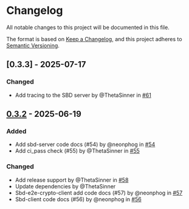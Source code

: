 # Changelog

All notable changes to this project will be documented in this file.

The format is based on [Keep a Changelog](https://keepachangelog.com/en/1.0.0/),
and this project adheres to [Semantic Versioning](https://semver.org/spec/v2.0.0.html).

## [0.3.3] - 2025-07-17

### Changed

- Add tracing to the SBD server by @ThetaSinner in [#61](https://github.com/holochain/sbd/pull/61)

## [0.3.2] - 2025-06-19

### Added

- Add sbd-server code docs (#54) by @neonphog in [#54](https://github.com/holochain/sbd/pull/54)
- Add ci_pass check (#55) by @ThetaSinner in [#55](https://github.com/holochain/sbd/pull/55)

### Changed

- Add release support by @ThetaSinner in [#58](https://github.com/holochain/sbd/pull/58)
- Update dependencies by @ThetaSinner
- Sbd-e2e-crypto-client add code docs (#57) by @neonphog in [#57](https://github.com/holochain/sbd/pull/57)
- Sbd-client code docs (#56) by @neonphog in [#56](https://github.com/holochain/sbd/pull/56)

[0.3.2]: https://github.com/holochain/sbd/compare/v0.3.1..v0.3.2

<!-- generated by git-cliff -->
